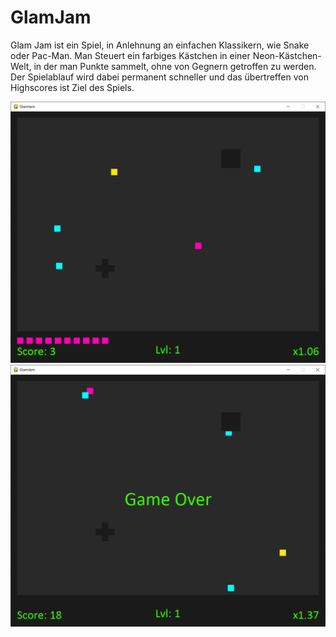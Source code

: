 # GlamJam

Glam Jam ist ein Spiel, in Anlehnung an einfachen Klassikern, wie Snake oder Pac-Man. 
Man Steuert ein farbiges Kästchen in einer Neon-Kästchen-Welt, 
in der man Punkte sammelt, ohne von Gegnern getroffen zu werden. 
Der Spielablauf wird dabei permanent schneller und das übertreffen von Highscores ist Ziel des Spiels.

<img src="images/glam_01.png">
<img src="images/glam_02.png">
